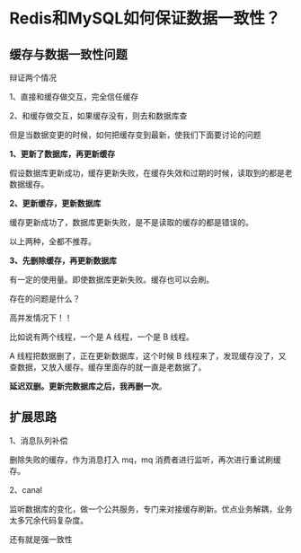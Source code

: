 # Redis和MySQL如何保证数据一致性？

## **缓存与数据一致性问题**

辩证两个情况

1、直接和缓存做交互，完全信任缓存

2、和缓存做交互，如果缓存没有，则去和数据库查

但是当数据变更的时候，如何把缓存变到最新，使我们下面要讨论的问题

**1、更新了数据库，再更新缓存**

假设数据库更新成功，缓存更新失败，在缓存失效和过期的时候，读取到的都是老数据缓存。

**2、更新缓存，更新数据库**

缓存更新成功了，数据库更新失败，是不是读取的缓存的都是错误的。

以上两种，全都不推荐。

**3、先删除缓存，再更新数据库**

有一定的使用量。即使数据库更新失败。缓存也可以会刷。

存在的问题是什么？

高并发情况下！！

比如说有两个线程，一个是 A 线程，一个是 B 线程。

A 线程把数据删了，正在更新数据库，这个时候 B 线程来了，发现缓存没了，又查数据，又放入缓存。缓存里面存的就一直是老数据了。

**延迟双删。更新完数据库之后，我再删一次**。



## **扩展思路**

1、消息队列补偿

删除失败的缓存，作为消息打入 mq，mq 消费者进行监听，再次进行重试刷缓存。

2、canal

监听数据库的变化，做一个公共服务，专门来对接缓存刷新。优点业务解耦，业务太多冗余代码复杂度。



还有就是强一致性

